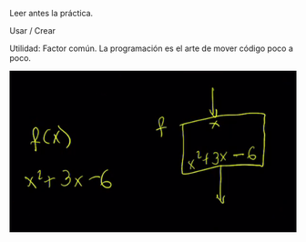 Leer antes la práctica.

Usar / Crear

Utilidad: 
	Factor común.
	La programación es el arte de mover código poco a poco.


![alt text](image.png)